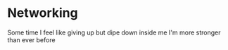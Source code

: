 # Networking
Some time I feel like giving up but dipe down inside me I'm more stronger than ever before 
